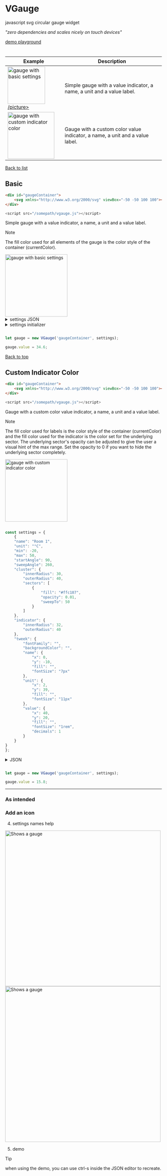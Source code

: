 # VGauge

javascript svg circular gauge widget

_"zero dependencies and scales nicely on touch devices"_

[demo playground](https://a-j-bauer.github.io/vgauge/)


# <a id="example-table">
| Example | Description
| ----------- | ----------- |
| [<picture><source media="(prefers-color-scheme: dark)" srcset="images/basic_dark.svg"><source media="(prefers-color-scheme: light)" srcset="images/basic_light.svg"><img alt="gauge with basic settings" height="120">/picture>](#basic) | Simple gauge with a value indicator, a name, a unit and a value label. |
| [<picture><source media="(prefers-color-scheme: dark)" srcset="images/custom_indicator_color_dark.svg"><source media="(prefers-color-scheme: light)" srcset="images/custom_indicator_color_light.svg"><img alt="gauge with custom indicator color" height="150"></picture>](#custom-indicator-color) | Gauge with a custom color value indicator, a name, a unit and a value label. |


<a id="basic"></a> [Back to list](#example-table)

## Basic

```html
<div id="gaugeContainer">
    <svg xmlns="http://www.w3.org/2000/svg" viewBox="-50 -50 100 100"></svg>
</div>
```

```javascript
<script src="/somepath/vgauge.js"></script>
```

Simple gauge with a value indicator, a name, a unit and a value label.

> [!NOTE]
> The fill color used for all elements of the gauge is the color style of the container (currentColor).

<picture>
  <source media="(prefers-color-scheme: dark)" srcset="images/basic_dark.svg">
  <source media="(prefers-color-scheme: light)" srcset="images/basic_light.svg">
  <img alt="gauge with basic settings" height="200">  
</picture>



<details>
<summary>settings JSON</summary>

  ```javascript
   {
    "name": "Room 1",
    "unit": "°C",
    "min": -20,
    "max": 50,
    "startAngle": 90,
    "sweepAngle": 260,
    "cluster": {
        "innerRadius": 30,
        "outerRadius": 40,
        "sectors": [            
            {
                "fill": "#ffc107",
                "opacity": 0.01,
                "sweepTo": 50
            }
        ]
    },
    "indicator": {
        "innerRadius": 32,
        "outerRadius": 40
    },
    "tweek": {
        "fontFamily": "",
        "backgroundColor": "",
        "name": {
            "x": 0,
            "y": -10,
            "fill": "",
            "fontSize": "7px"
        },
        "unit": {
            "x": 2,
            "y": 39,
            "fill": "",
            "fontSize": "11px"
        },
        "value": {
            "x": 40,
            "y": 20,
            "fill": "",
            "fontSize": "1rem",
            "decimals": 1
        }
    }
}
```
</details>

<details>
<summary>settings initializer</summary>

  ```javascript
const settings = {
    name: 'Room 1',
    unit: '°C',
    min: -20,
    max: 50,
    startAngle: 90,
    sweepAngle: 260,
    indicator:
    {
        innerRadius: 32,
        outerRadius: 40
    },
    tweek:
    {
        fontFamily: '',
        backgroundColor: '',
        name:
        {
            x: 0,
            y: -10,
            fill: '',
            fontSize: '7px'
        },
        unit:
        {
            x: 2,
            y: 39,
            fill: '',
            fontSize: '11px'
        },
        value:
        {
            x: 40,
            y: 20,
            fill: '',
            fontSize: '1rem',
            decimals: 1
        }
    }
};
```
</details>




```javascript

let gauge = new VGauge('gaugeContainer', settings);

gauge.value = 34.6;

```



<a id="custom-indicator-color"></a> [Back to top](#example-table)

## Custom Indicator Color

```html
<div id="gaugeContainer">
    <svg xmlns="http://www.w3.org/2000/svg" viewBox="-50 -50 100 100"></svg>
</div>
```

```javascript
<script src="/somepath/vgauge.js"></script>
```

Gauge with a custom color value indicator, a name, a unit and a value label.

> [!NOTE]
> The fill color used for labels is the color style of the container (currentColor) and the fill color used for the indicator is the color set for the underlying sector.
> The underlying sector's opacity can be adjusted to give the user a visual hint of the max range. Set the opacity to 0 if you want to hide the underlying sector completely.

<picture>
  <source media="(prefers-color-scheme: dark)" srcset="images/custom_indicator_color_dark.svg">
  <source media="(prefers-color-scheme: light)" srcset="images/custom_indicator_color_light.svg">
  <img alt="gauge with custom indicator color" height="200">  
</picture>

```javascript

const settings = {
    {
    "name": "Room 1",
    "unit": "°C",
    "min": -20,
    "max": 50,
    "startAngle": 90,
    "sweepAngle": 260,
    "cluster": {
        "innerRadius": 30,
        "outerRadius": 40,
        "sectors": [
            {
                "fill": "#ffc107",
                "opacity": 0.01,
                "sweepTo": 50
            }
        ]
    },
    "indicator": {
        "innerRadius": 32,
        "outerRadius": 40
    },
    "tweek": {
        "fontFamily": "",
        "backgroundColor": "",
        "name": {
            "x": 0,
            "y": -10,
            "fill": "",
            "fontSize": "7px"
        },
        "unit": {
            "x": 2,
            "y": 39,
            "fill": "",
            "fontSize": "11px"
        },
        "value": {
            "x": 40,
            "y": 20,
            "fill": "",
            "fontSize": "1rem",
            "decimals": 1
        }
    }
}
};
```

<details>

<summary>JSON</summary>

```javascript
   {
    name: 'Room 1',
    unit: '°C',
    min: -20,
    max: 50,
    startAngle: 90,
    sweepAngle: 260,
    cluster:
    {
        innerRadius: 30,
        outerRadius: 40,
        sectors: [
            {
                fill: '#ffc107',
                opacity: 0.01,
                sweepTo: 50
            }
        ]
    },
    indicator:
    {
        innerRadius: 32,
        outerRadius: 40
    },
    tweek:
    {
        fontFamily: '',
        backgroundColor: '',
        name:
        {
            x: 0,
            y: -10,
            fill: '',
            fontSize: '7px'
        },
        unit:
        {
            x: 2,
            y: 39,
            fill: '',
            fontSize: '11px'
        },
        value:
        {
            x: 40,
            y: 20,
            fill: '',
            fontSize: '1rem',
            decimals: 1
        }
    }
}
```

</details>


```javascript

let gauge = new VGauge('gaugeContainer', settings);

gauge.value = 15.8;

```

***


### As intended


### Add an icon






4. settings names help

<picture>
  <source media="(prefers-color-scheme: dark)" srcset="images/name_defs_dark.svg">
  <source media="(prefers-color-scheme: dark)" srcset="images/name_defs_light.svg">
  <img alt="Shows a gauge" width="500">  
</picture>

<picture>
  <source media="(prefers-color-scheme: dark)" srcset="images/names2_dark.svg">
  <source media="(prefers-color-scheme: dark)" srcset="images/names2_light.svg">
  <img alt="Shows a gauge" width="500">  
</picture>



5. demo

> [!TIP]
> when using the demo, you can use ctrl-s inside the JSON editor to recreate.
   
